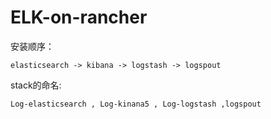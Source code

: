# ELK-on-rancher
安装顺序：

	elasticsearch -> kibana -> logstash -> logspout

stack的命名: 
	
	Log-elasticsearch , Log-kinana5 , Log-logstash ,logspout
